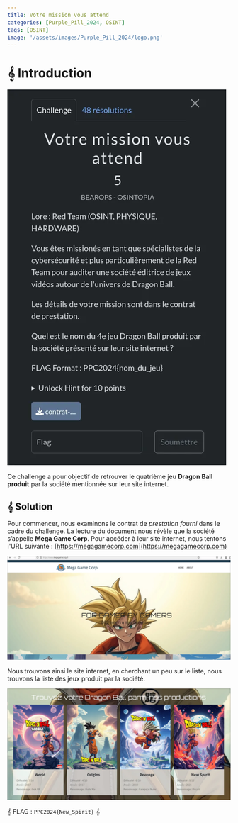 ```yaml
---
title: Votre mission vous attend
categories: [Purple_Pill_2024, OSINT]
tags: [OSINT]
image: '/assets/images/Purple_Pill_2024/logo.png'
---
```


# 𝄞 Introduction

![Intro](/assets/images/Purple_Pill_2024/Osint/Votre_mission_vous_attend/intro.webp)

Ce challenge a pour objectif de retrouver le quatrième jeu **Dragon Ball produit** par la société mentionnée sur leur site internet.

## 𝄞 Solution

Pour commencer, nous examinons le contrat de *prestation fourni* dans le cadre du challenge. La lecture du document nous révèle que la société s’appelle **Mega Game Corp**. Pour accéder à leur site internet, nous tentons l'URL suivante : [https://megagamecorp.com](https://megagamecorp.com)

![Web](/assets/images/Purple_Pill_2024/Osint/Votre_mission_vous_attend/website.webp)

Nous trouvons ainsi le site internet, en cherchant un peu sur le liste, nous trouvons la liste des jeux produit par la société. 

![Game](/assets/images/Purple_Pill_2024/Osint/Votre_mission_vous_attend/game.webp)


𝄞 FLAG : `PPC2024{New_Spirit}` 𝄞
